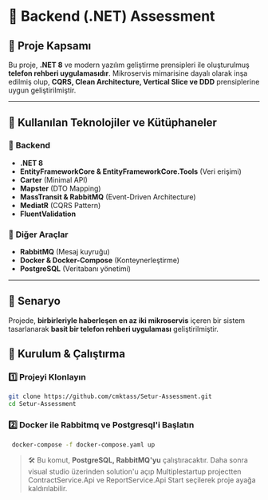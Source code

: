 # 📖 Backend (.NET) Assessment

## 📌 Proje Kapsamı
Bu proje, **.NET 8** ve modern yazılım geliştirme prensipleri ile oluşturulmuş **telefon rehberi uygulamasıdır**.
Mikroservis mimarisine dayalı olarak inşa edilmiş olup, **CQRS, Clean Architecture, Vertical Slice ve DDD** prensiplerine uygun geliştirilmiştir.

---

## 🚀 Kullanılan Teknolojiler ve Kütüphaneler

### 🔹 **Backend**
- **.NET 8**
- **EntityFrameworkCore & EntityFrameworkCore.Tools** (Veri erişimi)
- **Carter** (Minimal API)
- **Mapster** (DTO Mapping)
- **MassTransit & RabbitMQ** (Event-Driven Architecture)
- **MediatR** (CQRS Pattern)
- **FluentValidation**

### 🔹 **Diğer Araçlar**
- **RabbitMQ** (Mesaj kuyruğu)
- **Docker & Docker-Compose** (Konteynerleştirme)
- **PostgreSQL** (Veritabanı yönetimi)

---

## 📖 Senaryo
Projede, **birbirleriyle haberleşen en az iki mikroservis** içeren bir sistem tasarlanarak **basit bir telefon rehberi uygulaması** geliştirilmiştir.


## 🔧 Kurulum & Çalıştırma

### 1️⃣ **Projeyi Klonlayın**
```bash
git clone https://github.com/cmktass/Setur-Assessment.git
cd Setur-Assessment
```

### 2️⃣ **Docker ile Rabbitmq ve Postgresql'i Başlatın**
```bash
 docker-compose -f docker-compose.yaml up
```
> 🛠 Bu komut, **PostgreSQL, RabbitMQ'yu** çalıştıracaktır.
> Daha sonra visual studio üzerinden solution'u açıp Multiplestartup projectten ContractService.Api ve ReportService.Api Start seçilerek proje ayağa kaldırılabilir.


